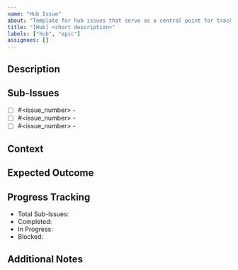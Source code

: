 ```yaml
---
name: "Hub Issue"
about: "Template for hub issues that serve as a central point for tracking multiple sub-issues."
title: "[Hub] <short description>"
labels: ["hub", "epic"]
assignees: []
---
```


## Description

<!-- Provide a high-level description of the hub issue and its purpose. -->

## Sub-Issues

<!-- List all related sub-issues here. Use checkboxes for tracking progress. -->

- [ ] #<issue_number> - <brief description>
- [ ] #<issue_number> - <brief description>
- [ ] #<issue_number> - <brief description>

## Context

<!-- Provide any relevant context, links, or background information. -->

## Expected Outcome

<!-- What is the overall goal or deliverable for this hub? -->

## Progress Tracking

<!-- Track the overall progress of the hub. -->

- Total Sub-Issues:
- Completed:
- In Progress:
- Blocked:

## Additional Notes

<!-- Add any other relevant information, dependencies, or references. -->
